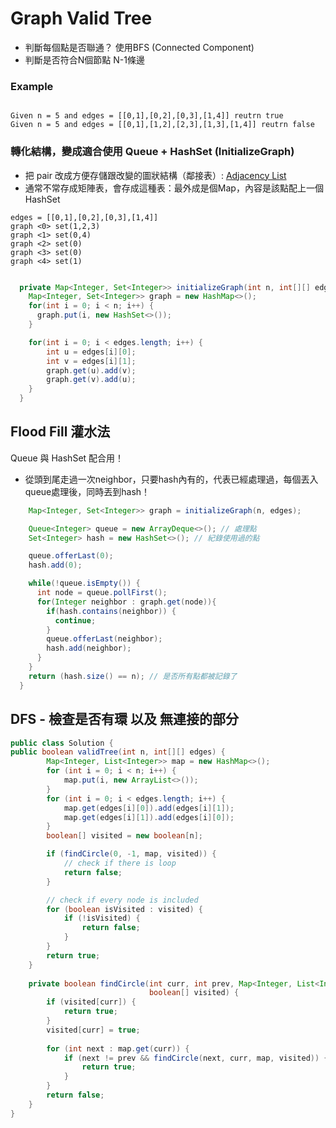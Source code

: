 # Graph Valid Tree
- 判斷每個點是否聯通？ 使用BFS (Connected Component)
- 判斷是否符合N個節點 N-1條邊

### Example
```

Given n = 5 and edges = [[0,1],[0,2],[0,3],[1,4]] reutrn true
Given n = 5 and edges = [[0,1],[1,2],[2,3],[1,3],[1,4]] reutrn false

```
### 轉化結構，變成適合使用 Queue + HashSet (InitializeGraph)
- 把 pair 改成方便存儲跟改變的圖狀結構（鄰接表）: [Adjacency List](https://www.geeksforgeeks.org/graph-and-its-representations/)
- 通常不常存成矩陣表，會存成這種表：最外成是個Map，內容是該點配上一個HashSet
```
edges = [[0,1],[0,2],[0,3],[1,4]]
graph <0> set(1,2,3)
graph <1> set(0,4)
graph <2> set(0)
graph <3> set(0)
graph <4> set(1)


```


```java
  private Map<Integer, Set<Integer>> initializeGraph(int n, int[][] edges) {
    Map<Integer, Set<Integer>> graph = new HashMap<>();
    for(int i = 0; i < n; i++) {
      graph.put(i, new HashSet<>());
    }

    for(int i = 0; i < edges.length; i++) {
        int u = edges[i][0];
        int v = edges[i][1];
        graph.get(u).add(v);
        graph.get(v).add(u);
    }
  }
```

## Flood Fill 灌水法 
Queue 與 HashSet 配合用！
- 從頭到尾走過一次neighbor，只要hash內有的，代表已經處理過，每個丟入queue處理後，同時丟到hash！

```java
    Map<Integer, Set<Integer>> graph = initializeGraph(n, edges);

    Queue<Integer> queue = new ArrayDeque<>(); // 處理點
    Set<Integer> hash = new HashSet<>(); // 紀錄使用過的點

    queue.offerLast(0);
    hash.add(0);

    while(!queue.isEmpty()) {
      int node = queue.pollFirst();
      for(Integer neighbor : graph.get(node)){
        if(hash.contains(neighbor)) {
          continue;
        }
        queue.offerLast(neighbor);
        hash.add(neighbor);
      }
    }
    return (hash.size() == n); // 是否所有點都被記錄了
  }
```


## DFS - 檢查是否有環 以及 無連接的部分



```java
public class Solution {
public boolean validTree(int n, int[][] edges) {
        Map<Integer, List<Integer>> map = new HashMap<>();
        for (int i = 0; i < n; i++) {
            map.put(i, new ArrayList<>());
        }
        for (int i = 0; i < edges.length; i++) {
            map.get(edges[i][0]).add(edges[i][1]);
            map.get(edges[i][1]).add(edges[i][0]);
        }
        boolean[] visited = new boolean[n];

        if (findCircle(0, -1, map, visited)) {
            // check if there is loop
            return false;
        }

        // check if every node is included
        for (boolean isVisited : visited) {
            if (!isVisited) {
                return false;
            }
        }
        return true;
    }
    
    private boolean findCircle(int curr, int prev, Map<Integer, List<Integer>> map,
                               boolean[] visited) {
        if (visited[curr]) {
            return true;
        }
        visited[curr] = true;
        
        for (int next : map.get(curr)) {
            if (next != prev && findCircle(next, curr, map, visited)) {
                return true;
            }
        }
        return false;
    }
}
```
